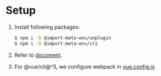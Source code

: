 # Setup

1. Install following packages:

   ```sh
   $ npm i -D @import-meta-env/unplugin
   $ npm i -D @import-meta-env/cli
   ```

1. Refer to [document](https://iendeavor.github.io/import-meta-env/guide/getting-started/introduction.html).

1. For @vue/cli@^5, we configure webpack in [vue.config.js](./vue.config.js)
